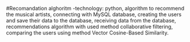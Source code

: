 #Recomandation alghoritm -technology: python, 
algorithm to recommend  the musical artists,
connecting  with MySQL database,
creating the users and save their data to the database,
receiving data from the database,
recommendations algorithm with used method collaborative filtering,
comparing the users using method Vector Cosine-Based Similarity. 
